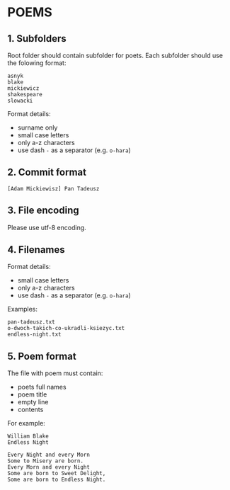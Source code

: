 POEMS
=====

## 1. Subfolders

Root folder should contain subfolder for poets.
Each subfolder should use the folowing format:

```
asnyk
blake
mickiewicz
shakespeare
slowacki
```

Format details:

* surname only
* small case letters
* only a-z characters
* use dash `-` as a separator (e.g. `o-hara`) 

## 2. Commit format

```
[Adam Mickiewisz] Pan Tadeusz
```

## 3. File encoding

Please use utf-8 encoding.


## 4. Filenames

Format details:

* small case letters
* only a-z characters
* use dash `-` as a separator (e.g. `o-hara`) 

Examples:

```
pan-tadeusz.txt
o-dwoch-takich-co-ukradli-ksiezyc.txt
endless-night.txt
```

## 5. Poem format

The file with poem must contain:

* poets full names
* poem title
* empty line
* contents

For example:

```
William Blake
Endless Night

Every Night and every Morn
Some to Misery are born.
Every Morn and every Night
Some are born to Sweet Delight,
Some are born to Endless Night. 
```
